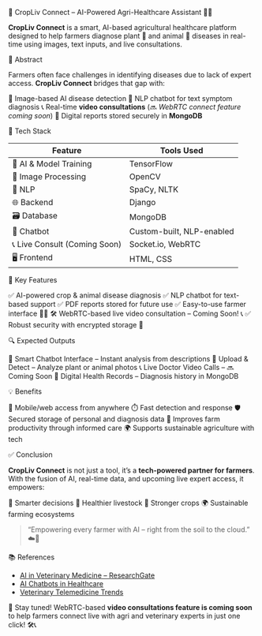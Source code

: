 🌾 CropLiv Connect – AI-Powered Agri-Healthcare Assistant 🐄🤖

**CropLiv Connect** is a smart, AI-based agricultural healthcare platform designed to help farmers diagnose plant 🌱 and animal 🐄 diseases in real-time using images, text inputs, and live consultations.

📌 Abstract

Farmers often face challenges in identifying diseases due to lack of expert access. **CropLiv Connect** bridges that gap with:

📸 Image-based AI disease detection
💬 NLP chatbot for text symptom diagnosis
📞 Real-time **video consultations** (🔜 *WebRTC connect feature coming soon*)
🧾 Digital reports stored securely in **MongoDB**

🧠 Tech Stack

| Feature                       | Tools Used                |
| ----------------------------- | ------------------------- |
| 🧠 AI & Model Training        | TensorFlow                |
| 🎨 Image Processing           | OpenCV                    |
| 🧾 NLP                        | SpaCy, NLTK               |
| 🌐 Backend                    | Django                    |
| 🗃️ Database                  | MongoDB                   |
| 💬 Chatbot                    | Custom-built, NLP-enabled |
| 📞 Live Consult (Coming Soon) | Socket.io, WebRTC         |
| 🖥️ Frontend                  | HTML, CSS                 |

🚀 Key Features

✅ AI-powered crop & animal disease diagnosis
✅ NLP chatbot for text-based support
✅ PDF reports stored for future use
✅ Easy-to-use farmer interface 🧑‍🌾
🛠️ WebRTC-based live video consultation – Coming Soon! 📞
✅ Robust security with encrypted storage 🔐

🔍 Expected Outputs

🤖 Smart Chatbot Interface – Instant analysis from descriptions
📸 Upload & Detect – Analyze plant or animal photos
📞 Live Doctor Video Calls – 🔜 Coming Soon
🧾 Digital Health Records – Diagnosis history in MongoDB

💡 Benefits

📲 Mobile/web access from anywhere
⏱️ Fast detection and response
🛡️ Secured storage of personal and diagnosis data
🌾 Improves farm productivity through informed care
🌍 Supports sustainable agriculture with tech
  
✅ Conclusion

**CropLiv Connect** is not just a tool, it’s a **tech-powered partner for farmers**. With the fusion of AI, real-time data, and upcoming live expert access, it empowers:

🧠 Smarter decisions
🐄 Healthier livestock
🌱 Stronger crops
🌍 Sustainable farming ecosystems

> “Empowering every farmer with AI – right from the soil to the cloud.” ☁️🌿

📚 References

* [AI in Veterinary Medicine – ResearchGate](https://www.researchgate.net/publication/346621223_Chatbot_usage_intention_analysis_Veterinary_consultation)
* [AI Chatbots in Healthcare](https://www.researchgate.net/publication/327935608_A_Medical_ChatBot)
* [Veterinary Telemedicine Trends](https://www.dynatouch.com/kiosk-software/)

📢 Stay tuned!
WebRTC-based **video consultations feature is coming soon** to help farmers connect live with agri and veterinary experts in just one click! 🛠️📞
